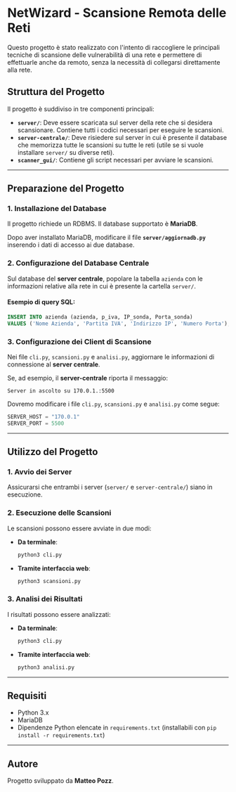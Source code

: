 # NetWizard - Scansione Remota delle Reti

Questo progetto è stato realizzato con l'intento di raccogliere le principali tecniche di scansione delle vulnerabilità di una rete e permettere di effettuarle anche da remoto, senza la necessità di collegarsi direttamente alla rete.

## Struttura del Progetto
Il progetto è suddiviso in tre componenti principali:

- **`server/`**: Deve essere scaricata sul server della rete che si desidera scansionare. Contiene tutti i codici necessari per eseguire le scansioni.
- **`server-centrale/`**: Deve risiedere sul server in cui è presente il database che memorizza tutte le scansioni su tutte le reti (utile se si vuole installare `server/` su diverse reti).
- **`scanner_gui/`**: Contiene gli script necessari per avviare le scansioni.

---

## Preparazione del Progetto

### 1. Installazione del Database
Il progetto richiede un RDBMS. 
Il database supportato è **MariaDB**.

Dopo aver installato MariaDB, modificare il file **`server/aggiornadb.py`** inserendo i dati di accesso ai due database.

### 2. Configurazione del Database Centrale
Sul database del **server centrale**, popolare la tabella `azienda` con le informazioni relative alla rete in cui è presente la cartella `server/`. 

#### Esempio di query SQL:
```sql
INSERT INTO azienda (azienda, p_iva, IP_sonda, Porta_sonda) 
VALUES ('Nome Azienda', 'Partita IVA', 'Indirizzo IP', 'Numero Porta');
```

### 3. Configurazione dei Client di Scansione
Nei file `cli.py`, `scansioni.py` e `analisi.py`, aggiornare le informazioni di connessione al **server centrale**.

Se, ad esempio, il **server-centrale** riporta il messaggio:
```
Server in ascolto su 170.0.1.:5500
```
Dovremo modificare i file `cli.py`, `scansioni.py` e `analisi.py` come segue:

```python
SERVER_HOST = "170.0.1"
SERVER_PORT = 5500
```

---

## Utilizzo del Progetto

### 1. Avvio dei Server
Assicurarsi che entrambi i server (`server/` e `server-centrale/`) siano in esecuzione.

### 2. Esecuzione delle Scansioni
Le scansioni possono essere avviate in due modi:

- **Da terminale**:
  ```bash
  python3 cli.py
  ```
- **Tramite interfaccia web**:
  ```bash
  python3 scansioni.py
  ```

### 3. Analisi dei Risultati
I risultati possono essere analizzati:

- **Da terminale**:
  ```bash
  python3 cli.py
  ```
- **Tramite interfaccia web**:
  ```bash
  python3 analisi.py
  ```

---

## Requisiti
- Python 3.x
- MariaDB
- Dipendenze Python elencate in `requirements.txt` (installabili con `pip install -r requirements.txt`)

---

## Autore
Progetto sviluppato da **Matteo Pozz**.

